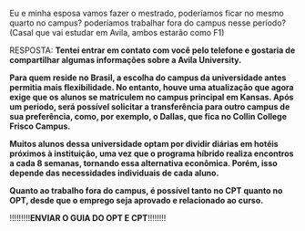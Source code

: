 Eu e minha esposa vamos fazer o mestrado, poderíamos ficar no mesmo quarto no campus?
poderíamos trabalhar fora do campus nesse período?
(Casal que vai estudar em Avila, ambos estarão como F1)


RESPOSTA: **Tentei entrar em contato com você pelo telefone e gostaria de compartilhar algumas informações sobre a Avila University.**

**Para quem reside no Brasil, a escolha do campus da universidade antes permitia mais flexibilidade. No entanto, houve uma atualização que agora exige que os alunos se matriculem no campus principal em Kansas. Após um período, será possível solicitar a transferência para outro campus de sua preferência, como, por exemplo, o Dallas, que fica no Collin College Frisco Campus.**

**Muitos alunos dessa universidade optam por dividir diárias em hotéis próximos à instituição, uma vez que o programa híbrido realiza encontros a cada 8 semanas, tornando essa alternativa econômica. Porém, isso depende das necessidades individuais de cada aluno.**

**Quanto ao trabalho fora do campus, é possível tanto no CPT quanto no OPT, desde que o emprego seja aprovado e relacionado ao curso.**

!!!!!!!!!**ENVIAR O GUIA DO OPT E CPT**!!!!!!!!